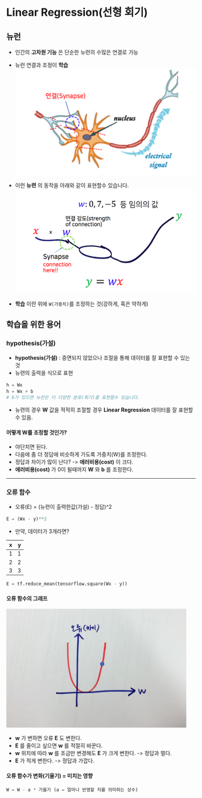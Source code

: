 # Linear Regression(선형 회기)

## 뉴런

- 인간의 **고차원 기능** 은 단순한 뉴련의 수많은 연결로 가능
- 뉴런 연결과 조정이 **학습**  
![neuron](/images/neuronImage.png)

- 이런 **뉴련** 의 동작을 아래와 같이 표현할수 있습니다.
![neuron](/images/neuron.png)

- **학습** 이란 위에 ```W(가중치)```를 조정하는 것(강하게, 혹은 약하게)


## 학습을 위한 용어

### hypothesis(가설)

- **hypothesis(가설)** : 증면되지 않았으나 조절을 통해 데이터를 잘 표현할 수 있는 것
- 뉴련의 출력을 식으로 표현
```python
h = Wx
h = Wx + b
# b가 있으면 뉴런은 더 다양한 분호(회기)를 표현할수 있습니다.
```
- 뉴련의 경우 **W** 값을 적적히 조절할 경우 **Linear Regression** 데이터를 잘 표현할 수 있음.

#### 어떻게 W를 조정할 것인가?

- 야단치면 된다.
- 다음에 좀 더 정답에 비슷하게 가도록 가중치(W)를 조정한다.
- 정답과 차이가 많이 난다? -> **에러비용(cost)** 이 크다.
- **에러비용(cost)** 가 0이 될때까지 **W** 와 **b** 를 조정한다.

****
### 오류 함수

- 오류(E) = (뉴련이 출력한값(가설) - 정답)^2
```python
E = (Wx - y)**2
```

- 만약, 데이터가 3개라면?

|x |y|
|-|-|
|1|1|
|2|2|
|3|3|

```python
E = tf.reduce_mean(tensorflow.square(Wx - y))
```

#### 오류 함수의 그래프

![costGraph](/images/costGraph.png)

- **w** 가 변하면 오류 **E** 도 변한다.
- **E** 를 줄이고 싶으면 **w** 를 적절히 바꾼다.
- **w** 위치에 따라 **w** 를 조금만 변경해도 **E** 가 크게 변한다. -> 정답과 멀다.
- **E** 가 적게 변한다. -> 정답과 가깝다.

#### 오류 함수가 변화(기울기) = 미치는 영향  
```python
W = W - a * 기울기 (a = 얼마나 반영할 지를 의미하는 상수)
```
